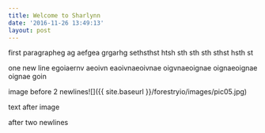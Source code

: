 ```yaml
---
title: Welcome to Sharlynn
date: '2016-11-26 13:49:13'
layout: post
---
```



first paragrapheg ag aefgea grgarhg sethsthst htsh sth sth sth sthst hsth st

one new line egoiaernv aeoivn eaoivnaeoivnae oigvnaeoignae oignaeoignae oignae goin

image before 2 newlines![]({{ site.baseurl }}/forestryio/images/pic05.jpg)

text after image




after two newlines